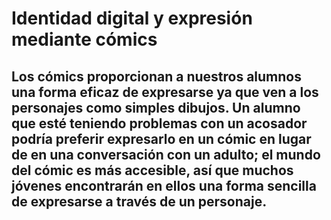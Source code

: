 # Identidad digital y expresión mediante cómics

## Los cómics proporcionan a nuestros alumnos una forma eficaz de expresarse ya que ven a los personajes como simples dibujos. Un alumno que esté teniendo problemas con un acosador podría preferir expresarlo en un cómic en lugar de en una conversación con un adulto; el mundo del cómic es más accesible, así que muchos jóvenes encontrarán en ellos una forma sencilla de expresarse a través de un personaje.